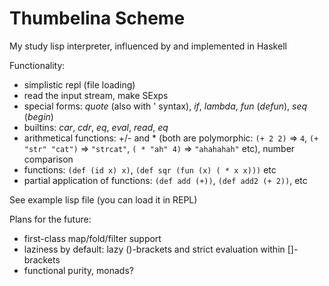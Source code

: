 Thumbelina Scheme
=================

My study lisp interpreter, influenced by and implemented in Haskell

Functionality:
* simplistic repl (file loading)
* read the input stream, make SExps
* special forms: *quote* (also with ' syntax), *if*, *lambda*, *fun* (*defun*), *seq* (*begin*)
* builtins: *car*, *cdr*, *eq*, *eval*, *read*, *eq*
* arithmetical functions: +/- and * (both are polymorphic: `(+ 2 2)` => `4`, `(+ "str" "cat")` => `"strcat"`, `( * "ah" 4)` => `"ahahahah"` etc), number comparison
* functions: `(def (id x) x)`, `(def sqr (fun (x) ( * x x)))` etc
* partial application of functions: `(def add (+))`, `(def add2 (+ 2))`, etc

See example lisp file (you can load it in REPL)

Plans for the future:
* first-class map/fold/filter support
* laziness by default: lazy ()-brackets and strict evaluation within []-brackets
* functional purity, monads?
